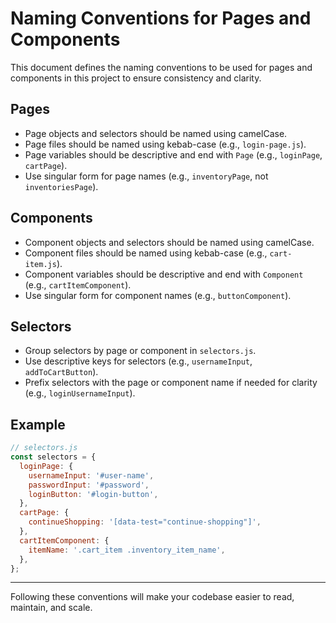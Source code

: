 # Naming Conventions for Pages and Components

This document defines the naming conventions to be used for pages and components in this project to ensure consistency and clarity.

## Pages

- Page objects and selectors should be named using camelCase.
- Page files should be named using kebab-case (e.g., `login-page.js`).
- Page variables should be descriptive and end with `Page` (e.g., `loginPage`, `cartPage`).
- Use singular form for page names (e.g., `inventoryPage`, not `inventoriesPage`).

## Components

- Component objects and selectors should be named using camelCase.
- Component files should be named using kebab-case (e.g., `cart-item.js`).
- Component variables should be descriptive and end with `Component` (e.g., `cartItemComponent`).
- Use singular form for component names (e.g., `buttonComponent`).

## Selectors

- Group selectors by page or component in `selectors.js`.
- Use descriptive keys for selectors (e.g., `usernameInput`, `addToCartButton`).
- Prefix selectors with the page or component name if needed for clarity (e.g., `loginUsernameInput`).

## Example

```js
// selectors.js
const selectors = {
  loginPage: {
    usernameInput: '#user-name',
    passwordInput: '#password',
    loginButton: '#login-button',
  },
  cartPage: {
    continueShopping: '[data-test="continue-shopping"]',
  },
  cartItemComponent: {
    itemName: '.cart_item .inventory_item_name',
  },
};
```

---

Following these conventions will make your codebase easier to read, maintain, and scale.
